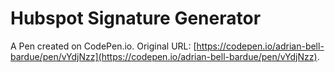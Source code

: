 # Hubspot Signature Generator

A Pen created on CodePen.io. Original URL: [https://codepen.io/adrian-bell-bardue/pen/vYdjNzz](https://codepen.io/adrian-bell-bardue/pen/vYdjNzz).

